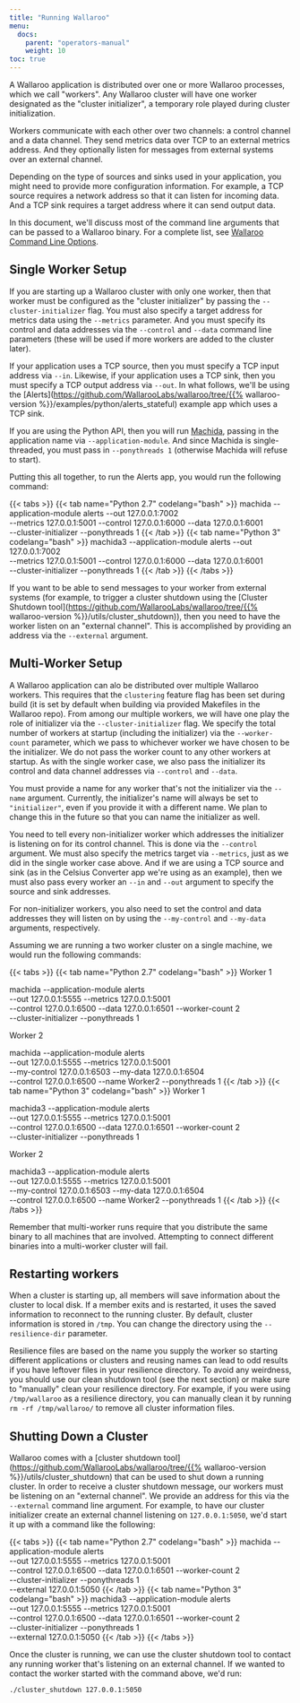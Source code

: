 ```yaml
---
title: "Running Wallaroo"
menu:
  docs:
    parent: "operators-manual"
    weight: 10
toc: true
---
```

A Wallaroo application is distributed over one or more Wallaroo processes, which we call "workers". Any Wallaroo cluster will have one worker designated as the "cluster initializer", a temporary role played during cluster initialization.

Workers communicate with each other over two channels: a control channel and a data channel. They send metrics data over TCP to an external metrics address. And they optionally listen for messages from external systems over an external channel.

Depending on the type of sources and sinks used in your application, you might need to provide more configuration information.  For example, a TCP source requires a network address so that it can listen for incoming data.  And a TCP sink requires a target address where it can send output data.

In this document, we'll discuss most of the command line arguments that can be passed to a Wallaroo binary.  For a complete list, see [Wallaroo Command Line Options](/operators-manual/command-line-options/).

## Single Worker Setup

If you are starting up a Wallaroo cluster with only one worker, then that worker must be configured as the "cluster initializer" by passing the `--cluster-initializer` flag. You must also specify a target address for metrics data using the `--metrics` parameter. And you must specify its control and data addresses via the `--control` and `--data` command line parameters (these will be used if more workers are added to the cluster later).

If your application uses a TCP source, then you must specify a TCP input address via `--in`. Likewise, if your application uses a TCP sink, then you must specify a TCP output address via `--out`. In what follows, we'll be using the [Alerts](https://github.com/WallarooLabs/wallaroo/tree/{{% wallaroo-version %}}/examples/python/alerts_stateful) example app which uses a TCP sink.

If you are using the Python API, then you will run [Machida](/python-tutorial/#machida), passing in the application name via `--application-module`. And since Machida is single-threaded, you must pass in `--ponythreads 1` (otherwise Machida will refuse to start).

Putting this all together, to run the Alerts app, you would run the following command:

{{< tabs >}}
{{< tab name="Python 2.7" codelang="bash" >}}
machida --application-module alerts --out 127.0.0.1:7002 \
  --metrics 127.0.0.1:5001 --control 127.0.0.1:6000 --data 127.0.0.1:6001 \
  --cluster-initializer --ponythreads 1
{{< /tab >}}
{{< tab name="Python 3" codelang="bash" >}}
machida3 --application-module alerts --out 127.0.0.1:7002 \
  --metrics 127.0.0.1:5001 --control 127.0.0.1:6000 --data 127.0.0.1:6001 \
  --cluster-initializer --ponythreads 1
{{< /tab >}}
{{< /tabs >}}

If you want to be able to send messages to your worker from external systems (for example, to trigger a cluster shutdown using the [Cluster Shutdown tool](https://github.com/WallarooLabs/wallaroo/tree/{{% wallaroo-version %}}/utils/cluster_shutdown)), then you need to have the worker listen on an "external channel". This is accomplished by providing an address via the `--external` argument.

## Multi-Worker Setup

A Wallaroo application can alo be distributed over multiple Wallaroo workers. This requires that the `clustering` feature flag has been set during build (it is set by default when building via provided Makefiles in the Wallaroo repo). From among our multiple workers, we will have one play the role of initializer via the `--cluster-initializer` flag. We specify the total number of workers at startup (including the initializer) via the `--worker-count` parameter, which we pass to whichever worker we have chosen to be the initializer. We do not pass the worker count to any other workers at startup. As with the single worker case, we also pass the initializer its control and data channel addresses via `--control` and `--data`.

You must provide a name for any worker that's not the initializer via the `--name` argument. Currently, the initializer's name will always be set to `"initializer"`, even if you provide it with a different name. We plan to change this in the future so that you can name the initializer as well.

You need to tell every non-initializer worker which addresses the initializer is listening on for its control channel. This is done via the `--control` argument. We must also specify the metrics target via `--metrics`, just as we did in the single worker case above. And if we are using a TCP source and sink (as in the Celsius Converter app we're using as an example), then we must also pass every worker an `--in` and `--out` argument to specify the source and sink addresses.

For non-initializer workers, you also need to set the control and data addresses they will listen on by using the `--my-control` and `--my-data` arguments, respectively.

Assuming we are running a two worker cluster on a single machine, we would run the following commands:

{{< tabs >}}
{{< tab name="Python 2.7" codelang="bash" >}}
Worker 1

machida --application-module alerts \
  --out 127.0.0.1:5555 --metrics 127.0.0.1:5001 \
  --control 127.0.0.1:6500 --data 127.0.0.1:6501 --worker-count 2 \
  --cluster-initializer --ponythreads 1

Worker 2

machida --application-module alerts \
  --out 127.0.0.1:5555 --metrics 127.0.0.1:5001 \
  --my-control 127.0.0.1:6503 --my-data 127.0.0.1:6504 \
  --control 127.0.0.1:6500 --name Worker2 --ponythreads 1
{{< /tab >}}
{{< tab name="Python 3" codelang="bash" >}}
Worker 1

machida3 --application-module alerts \
  --out 127.0.0.1:5555 --metrics 127.0.0.1:5001 \
  --control 127.0.0.1:6500 --data 127.0.0.1:6501 --worker-count 2 \
  --cluster-initializer --ponythreads 1

Worker 2

machida3 --application-module alerts \
  --out 127.0.0.1:5555 --metrics 127.0.0.1:5001 \
  --my-control 127.0.0.1:6503 --my-data 127.0.0.1:6504 \
  --control 127.0.0.1:6500 --name Worker2 --ponythreads 1
{{< /tab >}}
{{< /tabs >}}

Remember that multi-worker runs require that you distribute the same binary to all machines that are involved. Attempting to connect different binaries into a multi-worker cluster will fail.

## Restarting workers

When a cluster is starting up, all members will save information about the cluster to local disk. If a member exits and is restarted, it uses the saved information to reconnect to the running cluster. By default, cluster information is stored in `/tmp`. You can change the directory using the `--resilience-dir` parameter.

Resilience files are based on the name you supply the worker so starting different applications or clusters and reusing names can lead to odd results if you have leftover files in your resilience directory. To avoid any weirdness, you should use our clean shutdown tool (see the next section) or make sure to "manually" clean your resilience directory. For example, if you were using `/tmp/wallaroo` as a resilience directory, you can manually clean it by running `rm -rf /tmp/wallaroo/` to remove all cluster information files.

## Shutting Down a Cluster

Wallaroo comes with a [cluster shutdown tool](https://github.com/WallarooLabs/wallaroo/tree/{{% wallaroo-version %}}/utils/cluster_shutdown) that can be used to shut down a running cluster. In order to receive a cluster shutdown message, our workers must be listening on an "external channel". We provide an address for this via the `--external` command line argument. For example, to have our cluster initializer create an external channel listening on `127.0.0.1:5050`, we'd start it up with a command like the following:

{{< tabs >}}
{{< tab name="Python 2.7" codelang="bash" >}}
machida --application-module alerts \
  --out 127.0.0.1:5555 --metrics 127.0.0.1:5001 \
  --control 127.0.0.1:6500 --data 127.0.0.1:6501 --worker-count 2 \
  --cluster-initializer --ponythreads 1 \
  --external 127.0.0.1:5050
{{< /tab >}}
{{< tab name="Python 3" codelang="bash" >}}
machida3 --application-module alerts \
  --out 127.0.0.1:5555 --metrics 127.0.0.1:5001 \
  --control 127.0.0.1:6500 --data 127.0.0.1:6501 --worker-count 2 \
  --cluster-initializer --ponythreads 1 \
  --external 127.0.0.1:5050
{{< /tab >}}
{{< /tabs >}}

Once the cluster is running, we can use the cluster shutdown tool to contact any running worker that's listening on an external channel. If we wanted to contact the worker started with the command above, we'd run:

```bash
./cluster_shutdown 127.0.0.1:5050
```

